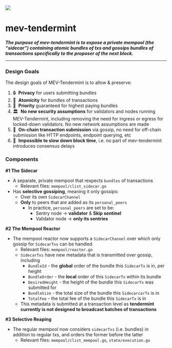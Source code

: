 
![](https://s3.us-west-2.amazonaws.com/secure.notion-static.com/33ea763f-bfa3-4c65-ad35-ad0ee1fd312d/Group_6.png?X-Amz-Algorithm=AWS4-HMAC-SHA256&X-Amz-Content-Sha256=UNSIGNED-PAYLOAD&X-Amz-Credential=AKIAT73L2G45EIPT3X45%2F20220921%2Fus-west-2%2Fs3%2Faws4_request&X-Amz-Date=20220921T004412Z&X-Amz-Expires=3600&X-Amz-Signature=da5c1352a65fb61d2fc143d8c1293689fe7e1cd21cd834516338f2812d66cf84&X-Amz-SignedHeaders=host&x-id=GetObject)


# mev-tendermint


_**The purpose of mev-tendermint is to expose a private mempool (the “sidecar”) containing atomic bundles of txs and gossips bundles of transactions specifically to the proposer of the next block.**_


---


### Design Goals


The design goals of MEV-Tendermint is to allow & preserve:

1. 🔒  **Privacy** for users submitting bundles
2. 🎁  **Atomicity** for bundles of transactions
3. 🐎  **Priority** guaranteed for highest paying bundles
4. 🏛  **No new security assumptions** for validators and nodes running MEV-Tendermint, including removing the need for ingress or egress for locked-down validators. No new network assumptions are made
5. 🔄  **On-chain transaction submission** via gossip, no need for off-chain submission like HTTP endpoints, endpoint querying, etc
6. 💨  **Impossible to slow down block time**, i.e. no part of mev-tendermint introduces consensus delays

### Components


**#1 The Sidecar**

- A separate, private mempool that respects `bundles` of transactions
	- Relevant files: `mempool/clist_sidecar.go`
- Has **selective gossiping**, meaning it only gossips:
	- Over its own `SidecarChannel`
	- **Only** to peers that are added as its `personal_peers`
		- In practice, `personal_peers` are set to be:
			- Sentry node → **validator** & **Skip sentinel**
			- Validator node → **only its sentries**

**#2 The Mempool Reactor**

- The mempool reactor now supports a `SidecarChannel` over which only gossip for `SidecarTxs` can be handled
	- Relevant files: `mempool/reactor.go`
	- `SidecarTxs` have new metadata that is transmitted over gossip, including
		- `BundleId` - the **global** order of the bundle this `SidecarTx` is in, per height
		- `BundleOrder` - the **local** order of this `SidecarTx` within its bundle
		- `DesiredHeight` - the height of the bundle this `SidecarTx` was submitted for
		- `BundleSize` - the total size of the bundle this `SidecarcarTx` is in
		- `TotalFee` - the total fee of the bundle this `SidecarTx` is in
	- This metadata is submitted at a transaction level as **tendermint currently is not designed to broadcast batches of transactions**

**#3 Selective Reaping**

- The regular mempool now considers `sidecarTxs` (i.e. bundles) in addition to regular txs, and orders the former before the latter
	- Relevant files: `mempool/clist_mempool.go`, `state/execution.go`
